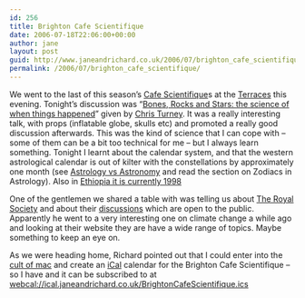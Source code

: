 ```yaml
---
id: 256
title: Brighton Cafe Scientifique
date: 2006-07-18T22:06:00+00:00
author: jane
layout: post
guid: http://www.janeandrichard.co.uk/2006/07/brighton_cafe_scientifique
permalink: /2006/07/brighton_cafe_scientifique/
---
```

We went to the last of this season&#8217;s [Cafe Scientifique](http://www.cafe-scientifique-brighton.org.uk/)s at the [Terraces](http://www.glendola.co.uk/terraces/index.asp) this evening. Tonight&#8217;s discussion was &#8220;[Bones, Rocks and Stars: the science of when things happened](http://www.christurney.com/brs_book.html)&#8221; given by [Chris Turney](http://www.christurney.com/). It was a really interesting talk, with props (inflatable globe, skulls etc) and promoted a really good discussion afterwards. This was the kind of science that I can cope with &#8211; some of them can be a bit too technical for me &#8211; but I always learn something. Tonight I learnt about the calendar system, and that the western astrological calendar is out of kilter with the constellations by approximately one month (see [Astrology vs Astronomy](http://www.deepermind.com/48Astrology.htm) and read the section on Zodiacs in Astrology). Also in [Ethiopia it is currently 1998](http://en.wikipedia.org/wiki/Ethiopian_calendar)

One of the gentlemen we shared a table with was telling us about [The Royal Society](http://www.royalsoc.ac.uk/) and about their [discussions](http://www.royalsoc.ac.uk/landing.asp?id=4) which are open to the public. Apparently he went to a very interesting one on climate change a while ago and looking at their website they are have a wide range of topics. Maybe something to keep an eye on.

As we were heading home, Richard pointed out that I could enter into the [cult of mac](http://cultofmac.com/) and create an [iCal](http://www.apple.com/macosx/features/ical/) calendar for the Brighton Cafe Scientifique &#8211; so I have and it can be subscribed to at <webcal://ical.janeandrichard.co.uk/BrightonCafeScientifique.ics>